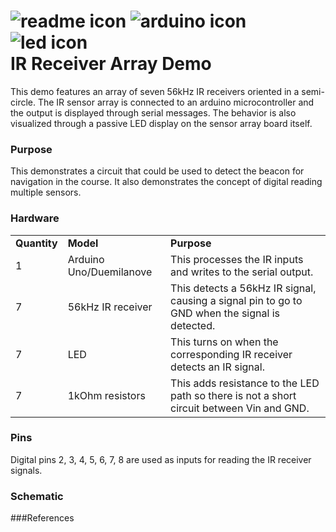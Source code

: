 <h1>
<img src="https://raw.github.com/TinkerUMD/TinkerUMD/master/icons/readme_icon_64x64.jpg" alt="readme icon" >
<img src="https://raw.github.com/TinkerUMD/TinkerUMD/master/icons/arduino_icon_64x64.jpg" alt="arduino icon">
<img src="https://raw.github.com/TinkerUMD/TinkerUMD/master/icons/led_icon_64x64.jpg" alt="led icon">
<br>
IR Receiver Array Demo 
</h1>
This demo features an array of seven 56kHz IR receivers oriented in a semi-circle.  The IR sensor array is
connected to an arduino microcontroller and the output is displayed through serial messages.  The behavior
is also visualized through a passive LED display on the sensor array board itself.

### Purpose
This demonstrates a circuit that could be used to detect the beacon for navigation in the course.
It also demonstrates the concept of digital reading multiple sensors.

### Hardware
<table>
  <tr>
    <td><strong>Quantity</strong></td>
    <td><strong>Model</strong></td>
    <td><strong>Purpose</strong></td>
  </tr>
  <tr>
    <td>1</td>
    <td>Arduino Uno/Duemilanove</td>
    <td>This processes the IR inputs and writes to the serial output.</td>
  </tr>
  <tr>
    <td>7</td>
    <td>56kHz IR receiver</td>
    <td>This detects a 56kHz IR signal, causing a signal pin to go to GND when the signal is detected.</td>
  </tr>
  <tr>
    <td>7</td>
    <td>LED</td>
    <td>This turns on when the corresponding IR receiver detects an IR signal.</td>
  </tr>
  <tr>
    <td>7</td>
    <td>1kOhm resistors</td>
    <td>This adds resistance to the LED path so there is not a short circuit between Vin and GND.</td>
  </tr>
</table>

### Pins
Digital pins 2, 3, 4, 5, 6, 7, 8 are used as inputs for reading the IR receiver signals.

### Schematic

###References

